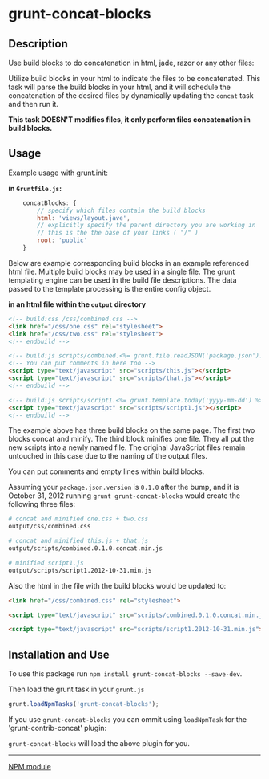 grunt-concat-blocks
============

## Description

Use build blocks to do concatenation in html, jade, razor or any other files:

Utilize build blocks in your html to indicate the files to be concatenated. This task will parse the build
blocks in your html, and it will schedule the concatenation of the desired files by dynamically updating the `concat` task and then run it.

**This task DOESN'T modifies files, it only perform files concatenation in build blocks.**

## Usage

Example usage with grunt.init:

**in `Gruntfile.js`:**

```javascript
    concatBlocks: {
        // specify which files contain the build blocks
        html: 'views/layout.jave',
        // explicitly specify the parent directory you are working in
        // this is the the base of your links ( "/" )
        root: 'public'
    }
```

Below are example corresponding build blocks in an example referenced html file. Multiple build blocks may be
used in a single file. The grunt templating engine can be used in the build file descriptions. The data passed to the
template processing is the entire config object.

**in an html file within the `output` directory**

```html
<!-- build:css /css/combined.css -->
<link href="/css/one.css" rel="stylesheet">
<link href="/css/two.css" rel="stylesheet">
<!-- endbuild -->

<!-- build:js scripts/combined.<%= grunt.file.readJSON('package.json').version %>.concat.min.js -->
<!-- You can put comments in here too -->
<script type="text/javascript" src="scripts/this.js"></script>
<script type="text/javascript" src="scripts/that.js"></script>
<!-- endbuild -->

<!-- build:js scripts/script1.<%= grunt.template.today('yyyy-mm-dd') %>.min.js -->
<script type="text/javascript" src="scripts/script1.js"></script>
<!-- endbuild -->
```

The example above has three build blocks on the same page. The first two blocks concat and minify. The third block
minifies one file. They all put the new scripts into a newly named file. The original JavaScript files remain untouched
in this case due to the naming of the output files.

You can put comments and empty lines within build blocks.

Assuming your `package.json.version` is `0.1.0` after the bump, and it is October 31, 2012 running `grunt grunt-concat-blocks` would
create the following three files:

```bash
# concat and minified one.css + two.css
output/css/combined.css

# concat and minified this.js + that.js
output/scripts/combined.0.1.0.concat.min.js

# minified script1.js
output/scripts/script1.2012-10-31.min.js
```

Also the html in the file with the build blocks would be updated to:

```html
<link href="/css/combined.css" rel="stylesheet">

<script type="text/javascript" src="scripts/combined.0.1.0.concat.min.js"></script>

<script type="text/javascript" src="scripts/script1.2012-10-31.min.js"></script>
```


## Installation and Use

To use this package run `npm install grunt-concat-blocks --save-dev`.

Then load the grunt task in your `grunt.js`

```javascript
grunt.loadNpmTasks('grunt-concat-blocks');
```

If you use `grunt-concat-blocks` you can ommit using `loadNpmTask` for the 'grunt-contrib-concat' plugin:

`grunt-concat-blocks` will load the above plugin for you.

---

[NPM module](https://npmjs.org/package/grunt-concat-blocks)
